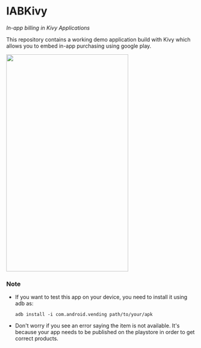 # IABKivy
*In-app billing in Kivy Applications*

This repository contains a working demo application build with Kivy which allows you to embed in-app purchasing using
google play.

<img src="demo.gif" width="324" height="576">

### Note
* If you want to test this app on your device, you need to install it using adb as:
  ```
  adb install -i com.android.vending path/to/your/apk
  ```
* Don't worry if you see an error saying the item is not available. It's because your app needs to be published on the playstore in order to get correct products.
